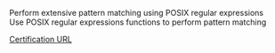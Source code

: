 Perform extensive pattern matching using POSIX regular expressions  
Use POSIX regular expressions functions to perform pattern matching  

[Certification URL](https://www.coursera.org/account/accomplishments/certificate/94Y9ZRUDUVAR)
